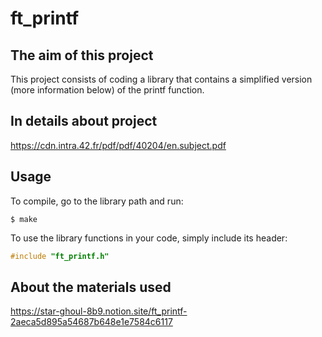 # ft_printf

## The aim of this project

This project consists of coding a library that contains a simplified version (more information below) of the printf function.

## In details about project

https://cdn.intra.42.fr/pdf/pdf/40204/en.subject.pdf

## Usage

To compile, go to the library path and run:

```shell
$ make
```

To use the library functions in your code, simply include its header:

```C
#include "ft_printf.h"
```

## About the materials used

https://star-ghoul-8b9.notion.site/ft_printf-2aeca5d895a54687b648e1e7584c6117
